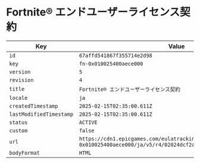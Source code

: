 # Fortnite® エンドユーザーライセンス契約

| Key | Value |
| --- | ----- |
| `id` | `67affd541867f355714e2d98` |
| `key` | `fn-0x010025400aece000` |
| `version` | `5` |
| `revision` | `4` |
| `title` | `Fortnite® エンドユーザーライセンス契約` |
| `locale` | `ja` |
| `createdTimestamp` | `2025-02-15T02:35:00.611Z` |
| `lastModifiedTimestamp` | `2025-02-15T02:35:00.611Z` |
| `status` | `ACTIVE` |
| `custom` | `false` |
| `url` | `https://cdn1.epicgames.com/eulatracking-download/fn-0x010025400aece000/ja/v5/r4/02024dcf2ac277ef06570489cf4752fa.pdf` |
| `bodyFormat` | `HTML` |
